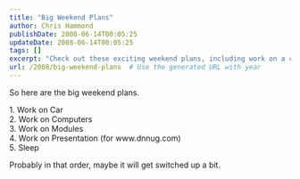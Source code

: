 ```yaml
---
title: "Big Weekend Plans"
author: Chris Hammond
publishDate: 2008-06-14T00:05:25
updateDate: 2008-06-14T00:05:25
tags: []
excerpt: "Check out these exciting weekend plans, including work on a car, computers, modules, and a presentation for DNNUG. And hopefully, some sleep too!"
url: /2008/big-weekend-plans  # Use the generated URL with year
---
```

<p>So here are the big weekend plans.</p> <p>1. Work on Car<br /> 2. Work on Computers<br /> 3. Work on Modules<br /> 4. Work on Presentation (for www.dnnug.com)<br /> 5. Sleep</p> <p>Probably in that order, maybe it will get switched up a bit.</p>


